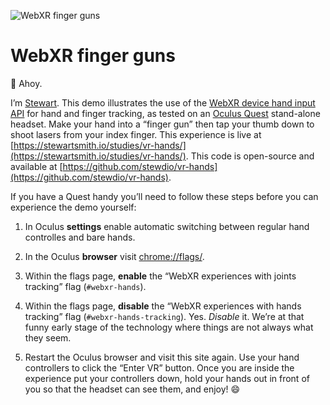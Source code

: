 ![WebXR finger guns](./media/vr-hands.gif "WebXR finger guns")  


WebXR finger guns
========================================================================
👋 Ahoy.  
  
I’m [Stewart](https://stewartsmith.io).
This demo illustrates the use of the
[WebXR device hand input API](https://github.com/immersive-web/webxr-hand-input/blob/master/explainer.md)
for hand and finger tracking,
as tested on an
[Oculus Quest](https://www.oculus.com/quest/)
stand-alone headset.
Make your hand into a “finger gun” 
then tap your thumb down 
to shoot lasers from your index finger.
This experience is live at 
[https://stewartsmith.io/studies/vr-hands/](https://stewartsmith.io/studies/vr-hands/).
This code is open-source and available at
[https://github.com/stewdio/vr-hands](https://github.com/stewdio/vr-hands).  
  
  
If you have a Quest handy
you’ll need to follow these steps before you can 
experience the demo yourself:

1. In Oculus **settings**
enable automatic switching between regular hand controlles
and bare hands.

2. In the Oculus **browser**
visit [chrome://flags/](chrome://flags/).

3. Within the flags page, **enable** the 
“WebXR experiences with joints tracking” flag
(`#webxr-hands`).

4. Within the flags page, **disable** 
the “WebXR experiences with hands tracking” flag
(`#webxr-hands-tracking`).
Yes. _Disable_ it.
We’re at that funny early stage of the technology where 
things are not always what they seem.

5. Restart the Oculus browser
and visit this site again.
Use your hand controllers 
to click the “Enter VR” button.
Once you are inside the experience put your controllers down,
hold your hands out in front of you 
so that the headset can see them,
and enjoy! 😄



